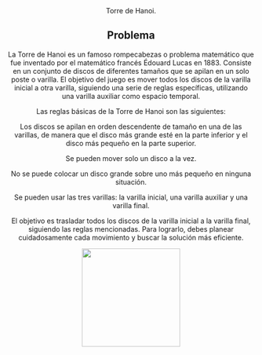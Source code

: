 <div align="center">
Torre de Hanoi.

  
## Problema

La Torre de Hanoi es un famoso rompecabezas o problema matemático que fue inventado por el matemático francés Édouard Lucas en 1883. Consiste en un conjunto de discos de diferentes tamaños que se apilan en un solo poste o varilla. El objetivo del juego es mover todos los discos de la varilla inicial a otra varilla, siguiendo una serie de reglas específicas, utilizando una varilla auxiliar como espacio temporal.

Las reglas básicas de la Torre de Hanoi son las siguientes:

Los discos se apilan en orden descendente de tamaño en una de las varillas, de manera que el disco más grande esté en la parte inferior y el disco más pequeño en la parte superior.

Se pueden mover solo un disco a la vez.

No se puede colocar un disco grande sobre uno más pequeño en ninguna situación.

Se pueden usar las tres varillas: la varilla inicial, una varilla auxiliar y una varilla final.

El objetivo es trasladar todos los discos de la varilla inicial a la varilla final, siguiendo las reglas mencionadas. Para lograrlo, debes planear cuidadosamente cada movimiento y buscar la solución más eficiente.


<p align="center">
  <img src="https://upload.wikimedia.org/wikipedia/commons/thumb/c/c3/Python-logo-notext.svg/1200px-Python-logo-notext.svg.png" width="200">
</p>
</div>
